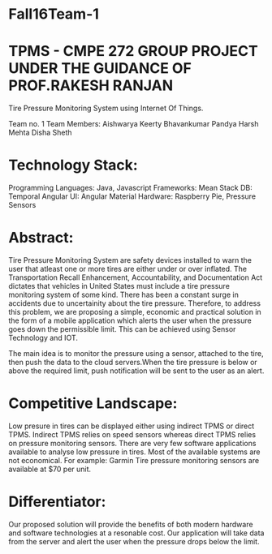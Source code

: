 # Fall16Team-1
# TPMS - CMPE 272 GROUP PROJECT UNDER THE GUIDANCE OF PROF.RAKESH RANJAN
Tire Pressure Monitoring System using Internet Of Things.

Team no. 1
Team Members: Aishwarya Keerty
Bhavankumar Pandya 
Harsh Mehta
Disha Sheth

# Technology Stack:

Programming Languages: Java, Javascript
Frameworks: Mean Stack
DB: Temporal 
Angular UI: Angular Material
Hardware: Raspberry Pie, Pressure Sensors

# Abstract: 
Tire Pressure Monitoring System are safety devices installed to warn the user that atleast one or more tires are either under or over inflated. The Transportation Recall Enhancement, Accountability, and Documentation Act dictates that vehicles in United States must include a tire pressure monitoring system of some kind. There has been a constant surge in accidents due to uncertainity about the tire pressure. Therefore, to  address this problem, we are proposing a simple, economic and practical solution in the form of a mobile application which alerts the user when the pressure goes down the permissible limit. This can be achieved using Sensor Technology and IOT.

The main idea is to monitor the pressure using a sensor, attached to the tire, then push the data to the cloud servers.When the tire pressure is below or above the required limit, push notification will be sent to the user as an alert.

# Competitive Landscape: 
Low presure in tires can be displayed either using indirect TPMS or direct TPMS. Indirect TPMS relies on speed sensors whereas direct TPMS relies on pressure monitoring sensors. There are very few software applications available to analyse low pressure in tires. Most of the available systems are not economical. For example: 
Garmin Tire pressure monitoring sensors are available at $70 per unit. 

# Differentiator: 
Our proposed solution will provide the benefits of both modern hardware and software technologies at a resonable cost. Our application will take data from the server and alert the user when the pressure drops below the limit. 
